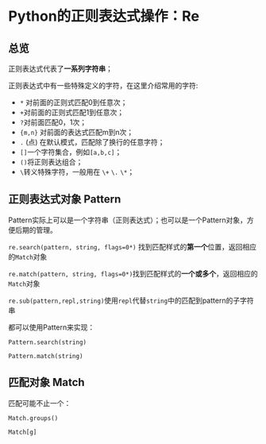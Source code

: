 # Python的正则表达式操作：Re

## 总览

正则表达式代表了**一系列字符串**；

正则表达式中有一些特殊定义的字符，在这里介绍常用的字符:

- `*` 对前面的正则式匹配0到任意次；
- `+`对前面的正则式匹配1到任意次；
- `?`对前面匹配0，1次；
- `{m,n}` 对前面的表达式匹配m到n次；
- `.` (点) 在默认模式，匹配除了换行的任意字符；
- `[]`一个字符集合，例如`[a,b,c]`；
- `()`将正则表达组合；
- `\`转义特殊字符，一般用在 `\+` `\.` `\*`；



## 正则表达式对象 Pattern

Pattern实际上可以是一个字符串（正则表达式）；也可以是一个Pattern对象，方便后期的管理。

`re.search(pattern, string, flags=0*)` 找到匹配样式的**第一个**位置，返回相应的`Match`对象

`re.match(pattern, string, flags=0*)`找到匹配样式的**一个或多个**，返回相应的`Match`对象

`re.sub(pattern,repl,string)`使用`repl`代替`string`中的匹配到pattern的子字符串

都可以使用Pattern来实现：

`Pattern.search(string)`

`Pattern.match(string)`

## 匹配对象 Match

匹配可能不止一个：

`Match.groups()`

`Match[g]`